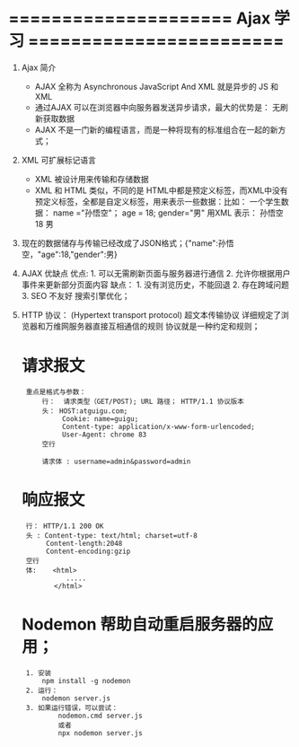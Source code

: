 #  ===================== Ajax 学习 ========================
1. Ajax 简介
    - AJAX 全称为 Asynchronous JavaScript And XML 就是异步的 JS 和 XML
    - 通过AJAX 可以在浏览器中向服务器发送异步请求，最大的优势是： 无刷新获取数据
    - AJAX 不是一门新的编程语言，而是一种将现有的标准组合在一起的新方式；
2. XML 可扩展标记语言
    - XML 被设计用来传输和存储数据
    - XML 和 HTML 类似，不同的是 HTML中都是预定义标签，而XML中没有预定义标签，全都是自定义标签，用来表示一些数据：比如： 
      一个学生数据： name ="孙悟空"； age = 18; gender="男"
      用XML 表示： 
        <student>
            <name>孙悟空</name>
            <age>18</age>
            <gender>男</gender>
        </student>
3. 现在的数据储存与传输已经改成了JSON格式；{"name":孙悟空，"age":18,"gender":男}
4. AJAX 优缺点
    优点: 1. 可以无需刷新页面与服务器进行通信
          2. 允许你根据用户事件来更新部分页面内容
    缺点： 1. 没有浏览历史，不能回退
          2. 存在跨域问题
          3. SEO 不友好 搜索引擎优化；
5. HTTP 协议： (Hypertext transport protocol) 超文本传输协议 详细规定了浏览器和万维网服务器直接互相通信的规则
    协议就是一种约定和规则；
    # 请求报文
        重点是格式与参数：
            行：  请求类型（GET/POST); URL 路径； HTTP/1.1 协议版本
            头： HOST:atguigu.com; 
                 Cookie: name=guigu; 
                 Content-type: application/x-www-form-urlencoded;
                 User-Agent: chrome 83
            空行

            请求体 : username=admin&password=admin
             

    # 响应报文

        行： HTTP/1.1 200 OK
        头 : Content-type: text/html; charset=utf-8
             Content-length:2048
             Content-encoding:gzip
        空行
        体:    <html>
                  .....
               </html>
    # Nodemon 帮助自动重启服务器的应用；
        1. 安装
            npm install -g nodemon
        2. 运行： 
            nodemon server.js
        3. 如果运行错误，可以尝试： 
                nodemon.cmd server.js 
                或者
                npx nodemon server.js
              

